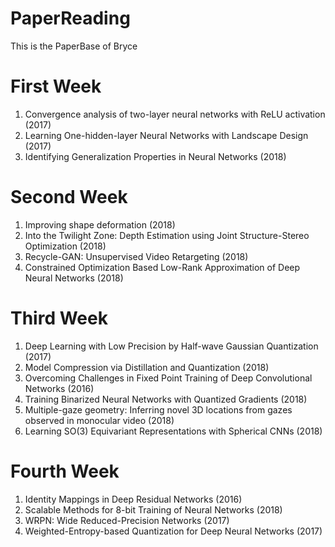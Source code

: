 # PaperReading

This is the PaperBase of Bryce

# First Week
1. Convergence analysis of two-layer neural networks with ReLU activation (2017)
2. Learning One-hidden-layer Neural Networks with Landscape Design (2017)
3. Identifying Generalization Properties in Neural Networks (2018)

# Second Week
1. Improving shape deformation (2018)
2. Into the Twilight Zone: Depth Estimation using Joint Structure-Stereo Optimization (2018)
3. Recycle-GAN: Unsupervised Video Retargeting (2018)
4. Constrained Optimization Based Low-Rank Approximation of Deep Neural Networks (2018)

# Third Week
1. Deep Learning with Low Precision by Half-wave Gaussian Quantization (2017)
2. Model Compression via Distillation and Quantization (2018)
3. Overcoming Challenges in Fixed Point Training of Deep Convolutional Networks (2016)
4. Training Binarized Neural Networks with Quantized Gradients (2018)
5. Multiple-gaze geometry: Inferring novel 3D locations from gazes observed in monocular video (2018)
6. Learning SO(3) Equivariant Representations with Spherical CNNs (2018)

# Fourth Week
1. Identity Mappings in Deep Residual Networks (2016)
2. Scalable Methods for 8-bit Training of Neural Networks (2018)
3. WRPN: Wide Reduced-Precision Networks (2017)
4. Weighted-Entropy-based Quantization for Deep Neural Networks (2017)





